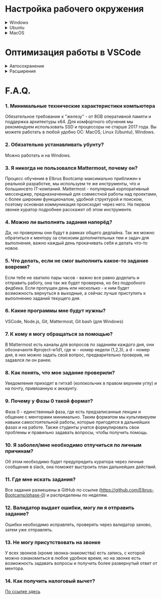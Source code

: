 # Настройка рабочего окружения

<details>
<summary>Windows</summary>

### Установка VS Code

1. Заходим на оф.сайт https://code.visualstudio.com/ и нажимаем кнопку Download for Windows

<div align="center">
    <img src="./assets/Рисунок1.png">
</div>

2.  Запускаем инсталятор и выбираем путь и параметры, дожидаемся конца установки

<div align="center">
    <img src="./assets/Рисунок2.png">
</div>

3. Запускаем VS Code (VS Code предложит установить языковой пакет, соглашаемся если нужно, перезапустится)

### Установка Node.js

1. Идем на официальный сайт https://nodejs.org/en/ и качаем LTS версию
2. Запускаем инсталятор
3. Устанавливаем не меняя параметры кроме пути установки
4. Перезапускаем VS Code, открываем терминал и проверяем версию командой node -v

<div align="center">
    <img src="./assets/Рисунок3.png">
</div>
Должно получиться так, только с номером вашей LTS версии.

### Установка git bash

1. Идем на оф.сайт https://git-scm.com/download/win и качаем Standalone Installer нужной разрядности
2. Запускаем инсталятор и следуем инструкциям на скриншотах
<div align="center">
    <img src="./assets/Рисунок4.png">
    <img src="./assets/Рисунок5.png">
    <img src="./assets/Рисунок6.png">
    <img src="./assets/Рисунок7.png">
    <img src="./assets/Рисунок8.png">
    <img src=./assets/Рисунок9.png">
    <img src="./assets/Рисунок10.png">
    <img src="./assets/Рисунок11.png">
    <img src="./assets/Рисунок12.png">
    <img src="./assets/Рисунок13.png">
    <img src="./assets/Рисунок14.png">
</div>

### Настройка Git bash

1. В любой папке, нажатием правой кнопки мыши, вызываем контекстное меню и 
выбираем пункт `Git Bash Here`
2. В открывшемся терминале необходимо ввести две команды
`$ git config --global user.name "Ваш никнейм на github"`
`$ git config --global user.email ВашEmailНаGithub@example.com`
3. Проверяем коммандой `git config --list`

### Генерация ключа  SSH

1. Открываем командную строку Windows
2. Вводим команду `ssh-keygen -t ed25519 -C "ваш_email@example.com"`
3. Приложение запросит место сохранения, предлагая по умолчанию, нажимаем Enter
`C:\users\имя_пользователя\.ssh\id_rsa`
4. Далее вам будет предложено ввести кодовую фразу. Нажмите клавишу Enter, чтобы пропустить
5. Подтверждение кодовой фразы так-же пропускаем
6. После генерации идем по пути `C:\users\имя_пользователя\.ssh\` и открываем файл `id_rsa.pub` любым текстовым редактором и копируем содержимое.
7. Идем в настройки аккаунта на GitHub

<div align="center">
    <img src="./assets/Рисунок15.png" width="200">
</div>

8. Нажимаем кнопку New SSH Key и в открывшемся окне вставляем содержимое из файла `id_rsa.pub` и вводим название ключа

<div align="center">
    <img src="./assets/Рисунок16.png">
</div>

### Итог
На этом установка необходимого ПО завершена.
Необходимо переходить к инструкциям по настройке VS Code и использование GitHub
</details>

<details>
<summary>Ubuntu</summary>

### Установка VS Code
<details>
<summary>Через пакет</summary>
<br/>

- Переходим на сайт code.visualstudio.com, секция Download. Нажимаем и скачиваем себе на ПК.
- Устанавливаем
</details>

<details>
<summary>Через терминал</summary>

1. Заходим на оф.сайт https://code.visualstudio.com/docs/setup/setup-overview и выбираем Linux. По инструкции вводим следующие команды в терминал для Убунту

`sudo apt-get install wget gpg`\
`wget -qO- https://packages.microsoft.com/keys/microsoft.asc | gpg --dearmor > packages.microsoft.gpg`\
`sudo install -D -o root -g root -m 644 packages.microsoft.gpg /etc/apt/keyrings/packages.microsoft.gpg`\
`sudo sh -c 'echo "deb [arch=amd64,arm64,armhf signed-by=/etc/apt/keyrings/packages.microsoft.gpg] https://packages.microsoft.com/repos/code stable main" > /etc/apt/sources.list.d/vscode.list'`\
`rm -f packages.microsoft.gpg`\
`sudo apt install apt-transport-https`\
`sudo apt update`\
`sudo apt install code`
</details>

### Установка Node.js

- Ввести в терминал `sudo apt update`
- `sudo apt install nodejs`
-  Проверить можно командой `node -v`или `nodejs -v`. Должен показаться номер вашей версии Node.js

### Установка Git

- Ввести в терминал
`sudo apt update`\
Возможно, вас попросят ввести пароль. Введите пароль. <strong>Внимание:</strong> его не будет видно в терминале, это нормально.

`sudo apt upgrade`\
`sudo apt install git`

- Можно проверить, что у вас установился `git`, введя в терминале `git`. Должен открыться список команд.

### Настройка Git

1. В терминале необходимо ввести две команды
`git config --global user.name "Ваш никнейм на github"`
`git config --global user.email ВашEmailНаGithub@example.com`
2. Проверяем коммандой `git config --list`

### Генерация ключа  SSH

1. Открываем терминал
2. Вводим команду `ssh-keygen -t ed25519 -C "ваш_email@example.com"`
3. Приложение запросит место сохранения, предлагая по умолчанию, нажимаем `Enter`
4. Далее вам будет предложено ввести кодовую фразу. Нажмите клавишу `Enter`, чтобы пропустить
5. Подтверждение кодовой фразы также пропускаем
6. После генерации идем по пути из 3го пункта и открываем файл `id_ed25519.pub` любым текстовым редактором и копируем содержимое.
7. Идем в настройки аккаунта на GitHub

<div align="center">
    <img src="./assets/Рисунок15.png" width="200">
</div>

8. Нажимаем кнопку New SSH Key и в открывшемся окне вставляем содержимое из файла `id_ed25519.pub` и вводим название ключа

<div align="center">
    <img src="./assets/Рисунок16.png">
</div>

### Итог

На этом установка необходимого ПО завершена.
Необходимо переходить к инструкциям по настройке VS Code и использование GitHub
</details>

<details>
<summary>MacOS</summary>

### Установка VS Code

1. Заходим на оф.сайт https://code.visualstudio.com/docs/setup/setup-overview и выбираем macOS. По инструкции открываем первую ссылку и скачиваем пакет в виде архива.
2. Нам необходимо распаковать архив и перетащить `Visual Studio Code.app` в папку `Applications`.
3. Добавим Visual Studio Code в `Dock`, выбрав в `Options` `«Keep in Dock»`

### Установка Git

- Если у вас нет пакетного менеджера Brew, необходимо сначала установить его. Переходит на оф. сайт и https://brew.sh/ и копируем команду оттуда
`/bin/bash -c "$(curl -fsSL https://raw.githubusercontent.com/Homebrew/install/HEAD/install.sh)"`. Brew попросит ввести еще 2 команды: `echo 'eval $(/opt/homebrew/bin/brew shellenv)'  >> /Users/ИМЯ ТВОЕГО ПОЛЬЗОВАТЕЛЯ НА МАКЕ/.zprofile`. Следующим вводим команду`eval $(/opt/homebrew/bin/brew shellenv)`. Готово! 
- Затем вводим в терминал `brew install git`
- Можно проверить, что у вас установился `git`, введя в терминале `git`. Должен открыться список команд.

### Установка Node.js

- Ввести в терминал `brew update`
- `brew install node`
-  Проверить можно командой `node -v. Должен показаться номер вашей версии Node.js

### Настройка Git

1. В терминале необходимо ввести две команды
`git config --global user.name "Ваш никнейм на github"`
`git config --global user.email ВашEmailНаGithub@example.com`
2. Проверяем коммандой `git config --list`

### Генерация ключа  SSH

1. Открываем терминал
2. Вводим команду `ssh-keygen -t ed25519 -C "ваш_email@example.com"`
3. Приложение запросит место сохранения, предлагая по умолчанию, нажимаем `Enter`
4. Далее вам будет предложено ввести кодовую фразу. Нажмите клавишу `Enter`, чтобы пропустить
5. Подтверждение кодовой фразы также пропускаем
6. После генерации идем по пути из 3го пункта и открываем его по команде `cat ~/.ssh/id_ed25519.pub` и копируем всё содержимое.
7. Идем в настройки аккаунта на GitHub

<div align="center">
    <img src="./assets/Рисунок15.png" width="200">
</div>

8. Нажимаем кнопку New SSH Key и в открывшемся окне вставляем содержимое из файла `id_ed25519.pub` и вводим название ключа

<div align="center">
    <img src="./assets/Рисунок16.png">
</div>

### Итог

На этом установка необходимого ПО завершена.
Необходимо переходить к инструкциям по настройке VS Code и использование GitHub
</details>

# Оптимизация работы в VSCode

<details>
<summary>Автосохранение</summary>
Настройте в VSCode автоматическое сохранение файла при редактировании.

<div align="center">
    <img src="./assets/auto-save.jpg">
</div>

</details>

<details>
<summary>Расширения</summary>

### Live Server
> Расширение позволяет автоматически перезагружать страницу после внесения изменений в js, css, html-код. Это упрощает отладку отдельных HTML-страниц со скриптами.

После установки в правом нижнем углу появится кнопка `Go Live`. Достаточно открыть в VSCode html документ, нажать на кнопку `Go Live` и спустя несколько секунд html автоматически откроется в вашем браузере по умолчанию.

### Code Runner
> Расширение позволяет запускать js код внутри VSCode.

После установки в правом верхнем углу появится кнопка в виде треугольника (см. скрин). Внимание: DOM не будет запускаться внутри VSCode, он работает только в браузере.
<div align="center">
    <img src="./assets/code-runner-work.jpg">
</div>

### Prettier
> Пакет для автоматического форматирования кода, который поддерживает JavaScript, TypeScript, CSS и множество других языков программирования.

После установки вам потребуется настроить конфигурацию. Для этого 
- используйте сочетание клавиш `Ctrl + P` или `Command + Shift + P`
- в появившемся окне введите `>format` и выберите `Format Document`
- в первый раз вам будет предложено выбрать приложения для форматирования. Выберите `Prettier`
- в следующий раз можете запускать форматирование по сочатанию клавиш, которое написано рядом с `Format Document`

<div align="center">
    <img src="./assets/format-config.jpg">
</div>
</details>

# F.A.Q.
### 1. Минимальные технические характеристики компьютера
                                         
Обязательное требование к "железу" - от 8GB оперативной памяти и поддержка архитектуры x64. Для комфортного обучения мы рекомендуем использовать SSD и процессоры не старше 2017 года. Вы можете работать в любой удобно ОС: MacOS, Linux (Ubuntu), Windows.
                                  
### 2. Обязательно устанавливать убунту?

Можно работать и на Windows.
### 3. Я никогда не пользовался Mattermost, почему он?

Процесс обучения в Elbrus Bootcamp максимально приближен к реальной разработке, мы используем те же инструменты, что и большинсвто IT-компаний. Mattermost - популярный корпоративный мессенджер, предназначенный для совместной работы над проектами, с более широким функционалом, удобной структурой и поиском, поэтому основная коммуникация происходит через него. На первом звонке куратор подробнее расскажет об этом инструменте.
                                         
### 4. Можно ли выполнять задания наперёд?

Да, но проверены они будут в рамках общего дедлайна. Так же можно обратиться к ментору за спискоим дополнительных тем и задач для выполнения, важно каждый день прокачивать себя и делать что-то новое. 

### 5. Что делать, если не смог выполнить какое-то задание вовремя?

Если тебе не хватило пары часов - важно все равно доделать и отправить работу, она так же будет проверена, но без подробного фидбека. Если пропущен день или несколько - к ним будет возможность вернуться в выходные, а сейчас лучше приступить к выполнению заданий текущего дня.

### 6. Какие программы мне будут нужны?
                                         
VSCode, Node.js, Git, Mattermost, Git bash (для Windows)
                                         
### 7. К кому я могу обращаться за помощью?
                                         
В Mattermost есть каналы для вопросов по заданиям каждого дня, они обозначаютя #project-w1d1, где w - номер недели (1,2,3), а d - номер дня, в них можно задать свой вопрос, предварительно проверив, не задавлся ли он ранее.
                                         
### 8. Как понять, что мое задание проверили?
                                         
Уведомления приходят в гитхаб (колокольчик в правом верхнем углу) и на почту, привязанную к аккаунту. 
                                         
### 9. Почему у Фазы 0 такой формат?
                                         
Фаза 0 - единственный фаза, где есть предзаписанные лекции и общение с менторами минимально. Таким форматом мы культивируем навыки самостоятельной работы, которые пригодятся в дальнейших фазах и на работе. Также студенты учатся формулировать свои проблемы и правильно задавать вопросы, чтобы получить помощь. 
                                         
### 10. Я заболел/мне необходимо отлучиться по личным причинам?
                                         
Об этом необходимо будет предупредить куратора через личные сообщения в slack, она поможет выстроить план дальнейших действий.
                                         
### 11. Где мне искать задания?
                                         
Все задания размешены в GitHub по ссылке (https://github.com/Elbrus-Bootcamp/phase-0) и распределены по неделям. 
                                         
### 12. Валидатор выдает ошибки, могу ли я отправить задание?
                                         
Ошибки необходимо исправлять, проверять через валидатор заново, затем уже отправлять.
                                         
### 13. Не могу присутствовать на звонке
                                         
У всех звонков (кроме звонка-знакомства) есть запись, с которой можно ознакомиться в любое удобное время, но на звонке есть возможность задавать вопросы и получить более развернутый ответ от ментора.
                                         
### 14. Как получить налоговый вычет?
                                         
[По ссылке здесь](https://archive.sendpul.se/v/45uoj/9zt4a/)
